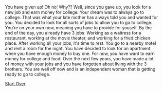 You have given up! Oh no! Why?? Well, since you gave up, you look for a new job and earn money for college. Your dream was to always go to college. That was what your late mother has always told you and wanted for you. You decided to look for all sorts of jobs to allow you to go to college. You're on your own now, meaning you have to provide for youself. By the end of the day, you already have 3 jobs. Working as a waitress for a restaurant, working at the movie theater, and working for a fried chicken place. After working all your jobs, it's time to rest. You go to a nearby motel and rent a room for the night. You have decided to look for an apartment when you have enough money to buy one. For now, you have want to earn money for college and food. Over the next few years, you have made a lot of money with your jobs and you have forgetten about living with the 3 brothers. You are well off now and is an independent woman that is getting ready to go to college.


[Start Over](../kicked-out.md)